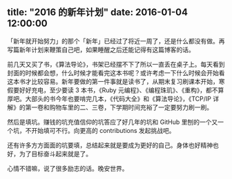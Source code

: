 title: "2016 的新年计划"
date:  2016-01-04 12:00:00
---
「新年就开始努力」的那个「新年」已经过了将近一周了，还是什么都没有做。再写篇新年计划来鞭策自己吧，如果睡醒之后还能记得有这篇博客的话。

前几天又买了书，《算法导论》，书架已经摆不下了所以一直丢在桌子上。每天看到封面的时候都会想，什么时候才能看完这本书呢？或许考虑一下什么时候会开始看这本书才比较容易。新年要做的第一件事就是读书了，从期末复习刷课本开始，寒假要好好充电，至少要读 3 本书，《Ruby 元编程》、《编程珠玑》、《重构》，都不算厚吧。大部头的书今年也要啃完几本，《代码大全》和《算法导论》，《TCP/IP 详解》的第一卷和购物车里的二、三卷，下学期时间充裕了一定要努力刷一刷。

然后是填坑。赚钱的坑充值信仰的坑答应了好几年的坑和 GitHub 里刨的一个又一个坑，不开始填可不行。向更高的 contributions 发起挑战吧。

还有许多方方面面的坑要填，总结起来就是要成为更好的自己。身体也好精神也好，为了目标奋斗起来就是了。

心情不错嘛，说了很多励志的话。晚安世界。

